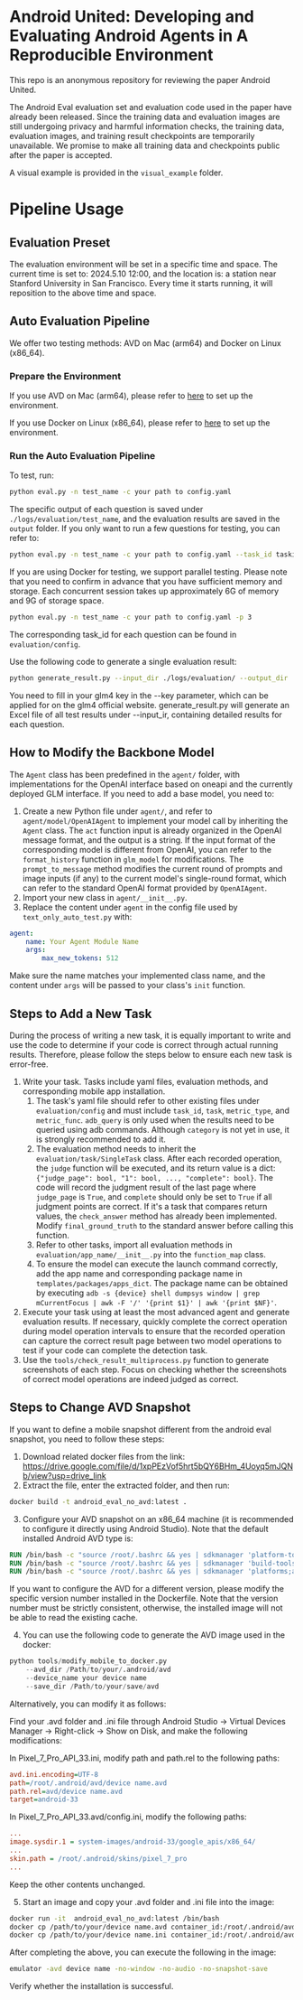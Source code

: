 # Android United: Developing and Evaluating Android Agents in A Reproducible Environment

This repo is an anonymous repository for reviewing the paper Android United.

The Android Eval evaluation set and evaluation code used in the paper have already been released. Since the training
data and evaluation images are still undergoing privacy and harmful information checks, the training data, evaluation
images, and training result checkpoints are temporarily unavailable. We promise to make all training data and
checkpoints public after the paper is accepted.

A visual example is provided in the `visual_example` folder.

<!--Chinese version of this README is available [here](README_CN.md).-->

# Pipeline Usage

## Evaluation Preset

The evaluation environment will be set in a specific time and space. The current time is set to: 2024.5.10 12:00, and
the location is: a station near Stanford University in San Francisco. Every time it starts running, it will reposition
to the above time and space.

## Auto Evaluation Pipeline

We offer two testing methods: AVD on Mac (arm64) and Docker on Linux (x86_64).

### Prepare the Environment

If you use AVD on Mac (arm64), please refer to [here](docs/prepare_for_mac.md) to set up the environment.

If you use Docker on Linux (x86_64), please refer to [here](docs/prepare_for_linux.md) to set up the environment.

### Run the Auto Evaluation Pipeline

To test, run:

```bash
python eval.py -n test_name -c your path to config.yaml
```

The specific output of each question is saved under `./logs/evaluation/test_name`, and the evaluation results are saved
in the `output` folder.
If you only want to run a few questions for testing, you can refer to:

```bash
python eval.py -n test_name -c your path to config.yaml --task_id taskid_1,taskid_2,taskid_3
```

If you are using Docker for testing, we support parallel testing. Please note that you need to confirm in advance that
you have sufficient memory and storage. Each concurrent session takes up approximately 6G of memory and 9G of storage
space.

```bash
python eval.py -n test_name -c your path to config.yaml -p 3
```

The corresponding task_id for each question can be found in `evaluation/config`.

Use the following code to generate a single evaluation result:

```bash
python generate_result.py --input_dir ./logs/evaluation/ --output_dir ./logs/evaluation/ --output_excel ./logs/evaluation/test_name.xlsx --key "your glm4 key"
```

You need to fill in your glm4 key in the --key parameter, which can be applied for on the glm4 official website.
generate_result.py will generate an Excel file of all test results under --input_ir, containing detailed results for
each question.

## How to Modify the Backbone Model

The `Agent` class has been predefined in the `agent/` folder, with implementations for the OpenAI interface based on
oneapi and the currently deployed GLM interface. If you need to add a base model, you need to:

1. Create a new Python file under `agent/`, and refer to `agent/model/OpenAIAgent` to implement your model call by
   inheriting the `Agent` class. The `act` function input is already organized in the OpenAI message format, and the
   output is a string. If the input format of the corresponding model is different from OpenAI, you can refer to
   the `format_history` function in `glm_model` for modifications. The `prompt_to_message` method modifies the current
   round of prompts and image inputs (if any) to the current model's single-round format, which can refer to the
   standard OpenAI format provided by `OpenAIAgent`.
2. Import your new class in `agent/__init__.py`.
3. Replace the content under `agent` in the config file used by `text_only_auto_test.py` with:

```yaml
agent:
    name: Your Agent Module Name
    args:
        max_new_tokens: 512
```

Make sure the name matches your implemented class name, and the content under `args` will be passed to your
class's `init` function.

## Steps to Add a New Task

During the process of writing a new task, it is equally important to write and use the code to determine if your code is
correct through actual running results. Therefore, please follow the steps below to ensure each new task is error-free.

1. Write your task. Tasks include yaml files, evaluation methods, and corresponding mobile app installation.
    1. The task's yaml file should refer to other existing files under `evaluation/config` and must
       include `task_id`, `task`, `metric_type`, and `metric_func`. `adb_query` is only used when the results need to be
       queried using adb commands. Although `category` is not yet in use, it is strongly recommended to add it.
    2. The evaluation method needs to inherit the `evaluation/task/SingleTask` class. After each recorded operation,
       the `judge` function will be executed, and its return value is a
       dict: `{"judge_page": bool, "1": bool, ..., "complete": bool}`. The code will record the judgment result of the
       last page where `judge_page` is `True`, and `complete` should only be set to `True` if all judgment points are
       correct. If it's a task that compares return values, the `check_answer` method has already been implemented.
       Modify `final_ground_truth` to the standard answer before calling this function.
    3. Refer to other tasks, import all evaluation methods in `evaluation/app_name/__init__.py` into the `function_map`
       class.
    4. To ensure the model can execute the launch command correctly, add the app name and corresponding package name
       in `templates/packages/apps_dict`. The package name can be obtained by
       executing `adb -s {device} shell dumpsys window | grep mCurrentFocus | awk -F '/' '{print $1}' | awk '{print $NF}'`.
2. Execute your task using at least the most advanced agent and generate evaluation results. If necessary, quickly
   complete the correct operation during model operation intervals to ensure that the recorded operation can capture the
   correct result page between two model operations to test if your code can complete the detection task.
3. Use the `tools/check_result_multiprocess.py` function to generate screenshots of each step. Focus on checking whether
   the screenshots of correct model operations are indeed judged as correct.

## Steps to Change AVD Snapshot

If you want to define a mobile snapshot different from the android eval snapshot, you need to follow these steps:

1. Download related docker files from the
   link: https://drive.google.com/file/d/1xpPEzVof5hrt5bQY6BHm_4Uoyq5mJQNb/view?usp=drive_link
2. Extract the file, enter the extracted folder, and then run:

```bash
docker build -t android_eval_no_avd:latest .
```

3. Configure your AVD snapshot on an x86_64 machine (it is recommended to configure it directly using Android Studio).
   Note that the default installed Android AVD type is:

```dockerfile
RUN /bin/bash -c "source /root/.bashrc && yes | sdkmanager 'platform-tools' 'emulator' 'system-images;android-33;google_apis;x86_64'"
RUN /bin/bash -c "source /root/.bashrc && yes | sdkmanager 'build-tools;33.0.0'"
RUN /bin/bash -c "source /root/.bashrc && yes | sdkmanager 'platforms;android-33'"
```

If you want to configure the AVD for a different version, please modify the specific version number installed in the
Dockerfile. Note that the version number must be strictly consistent, otherwise, the installed image will not be able to
read the existing cache.

4. You can use the following code to generate the AVD image used in the docker:

```python
python tools/modify_mobile_to_docker.py 
    --avd_dir /Path/to/your/.android/avd 
    --device_name your device name 
    --save_dir /Path/to/your/save/avd
```

Alternatively, you can modify it as follows:

Find your .avd folder and .ini file through Android Studio -> Virtual Devices Manager -> Right-click -> Show on Disk,
and make the following modifications:

In Pixel_7_Pro_API_33.ini, modify path and path.rel to the following paths:

```ini
avd.ini.encoding=UTF-8
path=/root/.android/avd/device name.avd
path.rel=avd/device name.avd
target=android-33
```

In Pixel_7_Pro_API_33.avd/config.ini, modify the following paths:

```ini
...
image.sysdir.1 = system-images/android-33/google_apis/x86_64/
...
skin.path = /root/.android/skins/pixel_7_pro
...
```

Keep the other contents unchanged.

5. Start an image and copy your .avd folder and .ini file into the image:

```bash
docker run -it  android_eval_no_avd:latest /bin/bash 
docker cp /path/to/your/device name.avd container_id:/root/.android/avd
docker cp /path/to/your/device name.ini container_id:/root/.android/avd
```

After completing the above, you can execute the following in the image:

```bash
emulator -avd device name -no-window -no-audio -no-snapshot-save
```

Verify whether the installation is successful.




